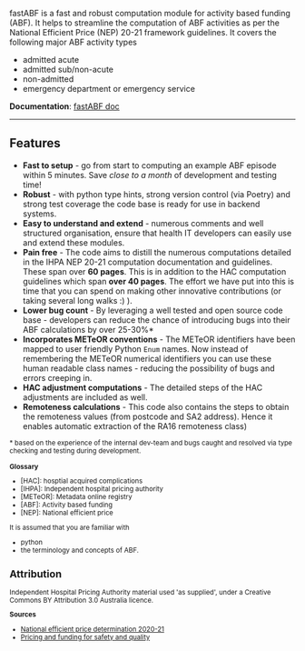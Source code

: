 fastABF is a fast and robust computation module for activity based funding (ABF). It helps to 
streamline the computation of ABF activities as per the National Efficient Price (NEP) 20-21 framework guidelines.  It covers the following major ABF activity types

- admitted acute
- admitted sub/non-acute
- non-admitted
- emergency department or emergency service

**Documentation**: [fastABF doc](https://greenlakemedical.github.io/fastABF/)

---
## Features

- **Fast to setup** - go from start to computing an example ABF episode within 5 minutes. Save *close to a month* of development and testing time!
- **Robust** - with python type hints, strong version control (via Poetry) and strong test coverage the code base is ready for use in backend systems.
- **Easy to understand and extend** - numerous comments and well structured organisation, ensure that health IT developers can easily use and extend these modules. 
- **Pain free** - The code aims to distill the numerous computations detailed in the IHPA NEP 20-21 computation documentation and guidelines. These span over **60 pages**. This is in addition to the HAC computation guidelines which span **over 40 pages**. The effort we have put into this is time that you can spend on making other innovative contributions (or taking several long walks :) ).
- **Lower bug count** - By leveraging a well tested and open source code base - developers can reduce the chance of introducing bugs into their ABF calculations by over 25-30%* 
- **Incorporates METeOR conventions** - The METeOR identifiers have been mapped to user friendly Python `Enum` names. Now instead of remembering the METeOR numerical identifiers you can use these human readable class names  - reducing the possibility of bugs and errors creeping in. 
- **HAC adjustment computations** - The detailed steps of the HAC adjustments are included as well. 
- **Remoteness calculations** - This code also contains the steps to obtain the remoteness values (from postcode and SA2 address). Hence it enables automatic extraction of the RA16 remoteness class)

<small>* based on the experience of the internal dev-team and bugs caught and resolved via type checking and testing during development.

**Glossary**
- [HAC]: hosptial acquired complications
- [IHPA]: Independent hospital pricing authority
- [METeOR]:  Metadata online registry 
- [ABF]: Activity based funding
- [NEP]: National efficient price

It is assumed that you are familiar with 
- python 
- the terminology and concepts of ABF.

## Attribution

Independent Hospital Pricing Authority material used 'as supplied', under a Creative Commons BY Attribution 3.0 Australia licence.


**Sources**

- [National efficient price determination 2020-21](https://www.ihpa.gov.au/sites/default/files/publications/national_efficient_price_determination_2020-21.pdf)
- [Pricing and funding for safety and quality](https://www.ihpa.gov.au/sites/default/files/publications/pricing_and_funding_for_safety_and_quality_-_hacs.pdf)

